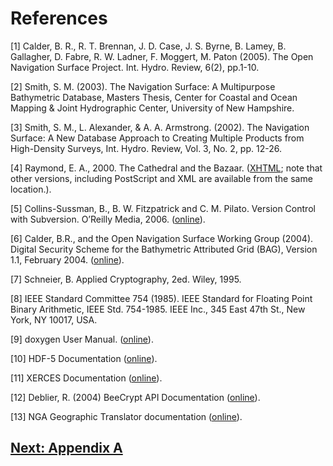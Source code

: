 # References

[1]  Calder, B. R., R. T. Brennan, J. D. Case, J. S. Byrne, B. Lamey, B. Gallagher, D. Fabre, R. W. Ladner, F. Moggert, M. Paton (2005).  The Open Navigation Surface Project.  Int. Hydro. Review, 6(2), pp.1-10.

[2]  Smith, S. M. (2003).  The Navigation Surface: A Multipurpose Bathymetric Database, Masters Thesis, Center for Coastal and Ocean Mapping & Joint Hydrographic Center, University of New Hampshire.

[3]  Smith, S. M., L. Alexander, & A. A. Armstrong. (2002).  The Navigation Surface: A New Database Approach to Creating Multiple Products from High-Density Surveys, Int. Hydro. Review, Vol. 3, No. 2, pp. 12-26.

[4]  Raymond, E. A., 2000.  The Cathedral and the Bazaar.  ([XHTML](http://www.catb.org/~esr/writings/cathedral-bazaar/cathedral-bazaar); note that other versions, including PostScript and XML are available from the same location.).

[5] Collins-Sussman, B., B. W. Fitzpatrick and C. M. Pilato.  Version Control with Subversion.  O’Reilly Media, 2006.  ([online](http://svnbook.red-bean.com)).

[6]  Calder, B.R., and the Open Navigation Surface Working Group (2004). Digital Security Scheme for the Bathymetric Attributed Grid (BAG), Version 1.1, February 2004.  ([online](http://www.opennavsurf.org/papers/ons_digitalsig.pdf)).

[7]  Schneier, B.  Applied Cryptography, 2ed.  Wiley, 1995.

[8] IEEE Standard Committee 754 (1985).  IEEE Standard for Floating Point Binary Arithmetic, IEEE Std. 754-1985.  IEEE Inc., 345 East 47th St., New York, NY 10017, USA. 

[9]  doxygen User Manual.  ([online](http://www.stack.nl/~dimitri/doxygen/download.html#latestman)).

[10] HDF-5 Documentation ([online](http://hdf.ncsa.uiuc.edu/HDF5/doc/)).

[11] XERCES Documentation ([online](http://xml.apache.org/xerces-c/)).

[12] Deblier, R. (2004) BeeCrypt API Documentation ([online](http://beecrypt.sourceforge.net/doxygen/c/index.html)). 

[13] NGA Geographic Translator documentation ([online](http://earth-info.nga.mil/GandG/geotrans/)).

## [Next: Appendix A](FSD-Appendices.md)